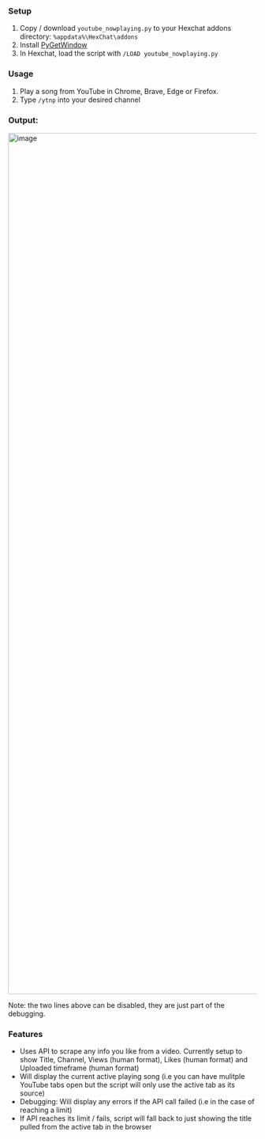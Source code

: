 ### Setup 
1. Copy / download `youtube_nowplaying.py` to your Hexchat addons directory: `%appdata%\HexChat\addons`
2. Install [PyGetWindow](https://pypi.org/project/PyGetWindow/)
3. In Hexchat, load the script with `/LOAD youtube_nowplaying.py`
   

### Usage
1. Play a song from YouTube in Chrome, Brave, Edge or Firefox.
2. Type `/ytnp` into your desired channel

### Output:   
<img width="1743" alt="image" src="https://github.com/Moodkiller/YouTube-NowPlaying/assets/11341653/a8c04bda-a1b1-44e0-b565-ef78c405df02">


Note: the two lines above can be disabled, they are just part of the debugging.

### Features
* Uses API to scrape any info you like from a video. Currently setup to show Title, Channel, Views (human format), Likes (human format) and Uploaded timeframe (human format)
* Will display the current active playing song (i.e you can have mulitple YouTube tabs open but the script will only use the active tab as its source)
* Debugging: Will display any errors if the API call failed (i.e in the case of reaching a limit)
* If API reaches its limit / fails, script will fall back to just showing the title pulled from the active tab in the browser

